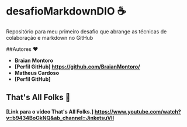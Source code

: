 # desafioMarkdownDIO ☕️

Repositório para meu primeiro desafio que abrange as técnicas de colaboração e markdown no GitHub

##Autores ❤️

- **Braian Montoro** <br />
- **[Perfil GitHub] https://github.com/BraianMontoro/**
- **Matheus Cardoso** <br />
- **[Perfil GitHub]**
	
## That's All Folks 🎉
**[Link para o vídeo That's All Folks.] https://www.youtube.com/watch?v=b9434BoGkNQ&ab_channel=JinketsuVII**